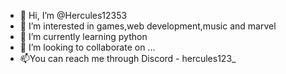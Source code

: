 - 👋 Hi, I’m @Hercules12353
- 👀 I’m interested in games,web development,music and marvel
- 🌱 I’m currently learning python
- 💞️ I’m looking to collaborate on ...
- 📫You can reach me through Discord - hercules123_

<!---
Hercules12353/Hercules12353 is a ✨ special ✨ repository because its `README.md` (this file) appears on your GitHub profile.
You can click the Preview link to take a look at your changes.
--->
